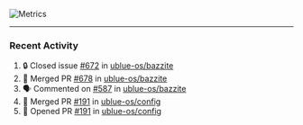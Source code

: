 ![Metrics](https://metrics.lecoq.io/KyleGospo?template=classic&base=header%2C%20activity%2C%20community%2C%20repositories%2C%20metadata&base.indepth=false&base.hireable=false&base.skip=false&config.timezone=America%2FLos_Angeles)

---
### Recent Activity
<!--START_SECTION:activity-->
1. 🔒 Closed issue [#672](https://github.com/ublue-os/bazzite/issues/672) in [ublue-os/bazzite](https://github.com/ublue-os/bazzite)
2. 🎉 Merged PR [#678](https://github.com/ublue-os/bazzite/pull/678) in [ublue-os/bazzite](https://github.com/ublue-os/bazzite)
3. 🗣 Commented on [#587](https://github.com/ublue-os/bazzite/pull/587#issuecomment-1889821787) in [ublue-os/bazzite](https://github.com/ublue-os/bazzite)
4. 🎉 Merged PR [#191](https://github.com/ublue-os/config/pull/191) in [ublue-os/config](https://github.com/ublue-os/config)
5. 💪 Opened PR [#191](https://github.com/ublue-os/config/pull/191) in [ublue-os/config](https://github.com/ublue-os/config)
<!--END_SECTION:activity-->
